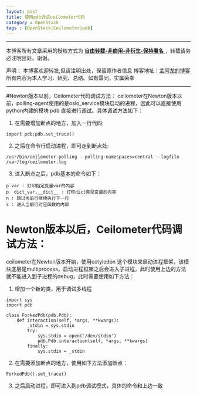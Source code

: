 ```yaml
---
layout: post
title: 使用pdb调试ceilometer代码
category : OpenStack
tags : [OpenStack|Ceilometer|pdb]
---
```


***
本博客所有文章采用的授权方式为 [**自由转载-非商用-非衍生-保持署名** ](http://creativecommons.org/licenses/by-nc-nd/3.0/deed.zh)，转载请务必注明出处，谢谢。

声明：
本博客欢迎转发,但请注明出处，保留原作者信息
博客地址：[孟阿龙的博客](mengalong.github.io)
所有内容为本人学习、研究、总结。如有雷同，实属荣幸
***

#Newton版本以前，Ceilometer代码调试方法：
ceilometer在Newton版本以前，polling-agent使用的是oslo_service模块启动的进程，因此可以直接使用python内建的模块 pdb 直接进行调试。具体调试方法如下：
1. 在需要增加断点的地方，加入一行代码:
```
import pdb;pdb.set_trace()
```
2. 之后在命令行启动进程，即可走到断点处:
```
/usr/bin/ceilometer-polling --polling-namespaces=central --logfile /var/log/ceilometer.log
```
3. 进入断点之后，pdb基本的命令如下：
```
p var : 打印指定变量var的内容
p  dict_var.__dict__ : 打印dict类型变量的内容
n : 跳过当前行继续执行下一行
s : 进入当前行对应函数的内部
```
# Newton版本以后，Ceilometer代码调试方法：
ceilometer在Newton版本开始，使用cotyledon 这个模块来启动进程框架，该模块底层是multiprocess，启动进程框架之后会进入子进程，此时使用上边的方法就不能进入到子进程的debug，此时需要使用如下方法：
1. 增加一个新的类，用于调试多线程
```
import sys
import pdb

class ForkedPdb(pdb.Pdb):
    def interaction(self, *args, **kwargs):
        _stdin = sys.stdin
        try:
            sys.stdin = open('/dev/stdin')
            pdb.Pdb.interaction(self, *args, **kwargs)
        finally:
            sys.stdin = _stdin
```
2. 在需要添加断点的地方，使用如下方法添加断点：
```
ForkedPdb().set_trace()
```
3. 之后启动进程，即可进入到pdb调试模式，具体的命令和上边一致

